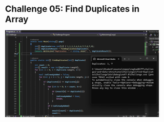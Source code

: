 # Challenge 05: Find Duplicates in Array
![Find Duplicates in Array](https://github.com/raghad0177/challenges-and-data-structures/blob/master/challenges-and-data-structures/whiteboard-challenges/ch5.png "Open Link")﻿
